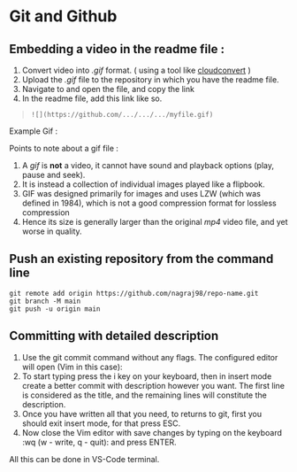 ﻿# Git and Github

## Embedding a video in the readme file :
 1. Convert video into *.gif* format. ( using a tool like [cloudconvert](https://cloudconvert.com/gif-converter) )
 2. Upload the *.gif* file to the repository in which you have the readme file.
 3. Navigate to and open the file, and copy the link
 4. In the readme file, add this link like so.
 > `![](https://github.com/.../.../.../myfile.gif)`

Example Gif :
![]()

Points to note about a gif file :
1. A *gif* is **not** a video, it cannot have sound and playback options (play, pause and seek).
2. It is instead a collection of individual images played like a flipbook. 
3. GIF was designed primarily for images and uses LZW (which was defined in 1984), which is not a good compression format for lossless compression
4. Hence its size is generally larger than the original *mp4* video file, and yet worse in quality.


## Push an existing repository from the command line
```
git remote add origin https://github.com/nagraj98/repo-name.git
git branch -M main
git push -u origin main
```

## Committing with detailed description

1. Use the git commit command without any flags. The configured editor will open (Vim in this case):
2. To start typing press the i key on your keyboard, then in insert mode create a better commit with description however you want. The first  line is considered as the title, and the remaining lines will constitute the description.
3. Once you have written all that you need, to returns to git, first you should exit insert mode, for that press ESC.
4. Now close the Vim editor with save changes by typing on the keyboard :wq (w - write, q - quit): and press ENTER.

All this can be done in VS-Code terminal.
